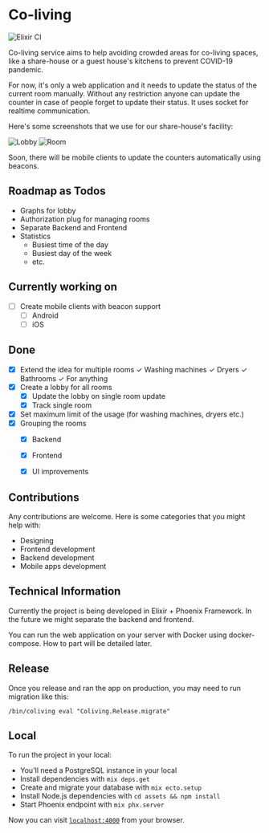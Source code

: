 # Co-living

![Elixir CI](https://github.com/rainlab-inc/coliving/workflows/Elixir%20CI/badge.svg)

Co-living service aims to help avoiding crowded areas for co-living spaces, like a share-house or a guest house's kitchens to prevent COVID-19 pandemic.

For now, it's only a web application and it needs to update the status of the current room manually. Without any restriction anyone can update the counter in case of people forget to update their status. It uses socket for realtime communication.

Here's some screenshots that we use for our share-house's facility:

![Lobby](https://github.com/rainlab-inc/coliving/blob/master/assets/static/images/app_screenshot_lobby.png "Lobby Overall")
![Room](https://github.com/rainlab-inc/coliving/blob/master/assets/static/images/app_screenshot_room.png "Room Stats")

Soon, there will be mobile clients to update the counters automatically using beacons.

## Roadmap as Todos
- Graphs for lobby
- Authorization plug for managing rooms
- Separate Backend and Frontend
- Statistics
    - Busiest time of the day
    - Busiest day of the week
    - etc.

## Currently working on
- [ ] Create mobile clients with beacon support
    - [ ] Android
    - [ ] iOS

## Done
- [x] Extend the idea for multiple rooms
    ✓ Washing machines
    ✓ Dryers
    ✓ Bathrooms
    ✓ For anything
- [x] Create a lobby for all rooms
    - [x] Update the lobby on single room update
    - [x] Track single room
- [x] Set maximum limit of the usage (for washing machines, dryers etc.)
- [x] Grouping the rooms
    - [x] Backend
    - [x] Frontend
    - [x] UI improvements


## Contributions
Any contributions are welcome. Here is some categories that you might help with:
 - Designing
 - Frontend development
 - Backend development
 - Mobile apps development

## Technical Information

Currently the project is being developed in Elixir + Phoenix Framework. In the future we might separate the backend and frontend.

You can run the web application on your server with Docker using docker-compose. How to part will be detailed later.

## Release

Once you release and ran the app on production, you may need to run migration like this:

`/bin/coliving eval "Coliving.Release.migrate"`

## Local
To run the project in your local:

  * You'll need a PostgreSQL instance in your local
  * Install dependencies with `mix deps.get`
  * Create and migrate your database with `mix ecto.setup`
  * Install Node.js dependencies with `cd assets && npm install`
  * Start Phoenix endpoint with `mix phx.server`

Now you can visit [`localhost:4000`](http://localhost:4000) from your browser.
